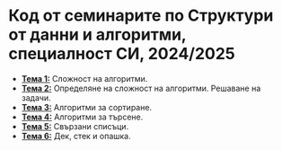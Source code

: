 # Код от семинарите по Структури от данни и алгоритми, специалност СИ, 2024/2025

- [**Тема 1:**](https://github.com/desiish/SDA_2024_2025/tree/main/Sem01) Сложност на алгоритми. 
- [**Тема 2:**](https://github.com/desiish/SDA_2024_2025/tree/main/Sem02) Определяне на сложност на алгоритми. Решаване на задачи.
- [**Тема 3:**](https://github.com/desiish/SDA_2024_2025/tree/main/Sem03) Алгоритми за сортиране.
- [**Тема 4:**](https://github.com/desiish/SDA_2024_2025/tree/main/Sem04) Алгоритми за търсене.
- [**Тема 5:**](https://github.com/desiish/SDA_2024_2025/tree/main/Sem05) Свързани списъци.
- [**Тема 6:**](https://github.com/desiish/SDA_2024_2025/tree/main/Sem06) Дек, стек и опашка.

